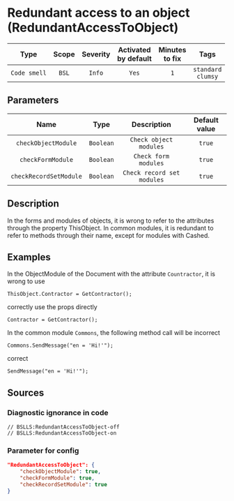 # Redundant access to an object (RedundantAccessToObject)

|     Type     | Scope | Severity |    Activated<br>by default    |    Minutes<br>to fix    |             Tags             |
|:------------:|:-----:|:--------:|:-----------------------------:|:-----------------------:|:----------------------------:|
| `Code smell` | `BSL` |  `Info`  |             `Yes`             |           `1`           |    `standard`<br>`clumsy`    |

## Parameters


|          Name          |   Type    |        Description         | Default value |
|:----------------------:|:---------:|:--------------------------:|:-------------:|
|  `checkObjectModule`   | `Boolean` |   `Check object modules`   |    `true`     |
|   `checkFormModule`    | `Boolean` |    `Check form modules`    |    `true`     |
| `checkRecordSetModule` | `Boolean` | `Check record set modules` |    `true`     |
<!-- Блоки выше заполняются автоматически, не трогать -->
## Description
In the forms and modules of objects, it is wrong to refer to the attributes through the property ThisObject. In common modules, it is redundant to refer to methods through their name, except for modules with Cashed.

## Examples
In the ObjectModule of the Document with the attribute `Countractor`, it is wrong to use
```bsl
ThisObject.Contractor = GetContractor();
```

correctly use the props directly
```bsl
Contractor = GetContractor();
```

In the common module `Commons`, the following method call will be incorrect
```bsl
Commons.SendMessage("en = 'Hi!'");
```

correct
```bsl
SendMessage("en = 'Hi!'");
```

## Sources

<!-- Блоки ниже заполняются автоматически, не трогать -->
### Diagnostic ignorance in code

```bsl
// BSLLS:RedundantAccessToObject-off
// BSLLS:RedundantAccessToObject-on
```

### Parameter for config

```json
"RedundantAccessToObject": {
    "checkObjectModule": true,
    "checkFormModule": true,
    "checkRecordSetModule": true
}
```
